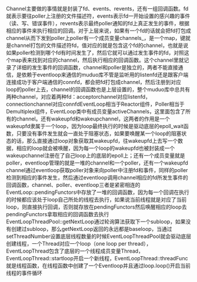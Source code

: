 ​	Channel主要做的事情就是封装了fd、events、revents，还有一组回调函数。fd就表示要往poller上注册的文件描述符，events表示fd一开始设置的感兴趣的事件（读、写、错误事件），revents表示最终poller通知的fd上真正发生的事件，根据相应的事件来执行相应的回调。对于上层来说，如果有一个fd的话就会把fd打包成channel从而下发到poller上
​	poller有一个成员变量channels_，是一个map，键就是channel打包的文件描述符fd，值对应的就是包含这个fd的channel，也就是说如果poller检测到哪个fd有时间发生了，然后它就可以通过发生事件的fd，对照这个map表来找到对应的channel，然后执行相应的回调函数。这个channel里就记录了详细的发生事件的回调函数，channel和poller是独立的，两者不能直接通信，是依赖于eventloop来通信的
​	muduo库不管是监听用的listenfd还是跟客户端连接成功于客户端通信的connfd，都会把fd打包成channel，然后注册到对应loop的poller上去，channel的回调函数也是上层设置的，整个muduo库中总共有两种channel，对应着两种fd：acceptorchannel对应listenfd，connectionchannel对应connfd
​	EventLoop相当于Reactor组件，Poller相当于Demultiplex组件，EventLoop类中有成员变量activeChannels，这里面包含了所有的channel。还有wakeupfd和wakeupchannel，这两者的作用是一个wakeupfd隶属于一个loop，因为loop最终执行的时候是驱动底层的epoll_wait函数，只要没有事件发生就会一直处于阻塞状态，如果要唤醒某一个loop的阻塞状态的话，那么直接通过loop对象获取其wakeupfd，往wakeupfd上去写一个数据，相应的loop就会被唤醒，因为每一个loop的wakeupfd也被封装成一个wakeupchannel注册在了自己loop上的底层的epoll上；还有一个成员变量就是poller，eventloop管理的就是一堆的channel和一个poller，还有一个wakeupfd
​	channel通过eventloop获取poller对象来向poller中注册fd和事件，同样的poller检测到相应的事件发生，然后通过eventloop调用channel相应的fd所发生事件的回调函数，channel、poller、eventloop三者是紧密相连的
​	EventLoop::pendingFunctors中存放了一堆的回调函数，因为每一个回调在执行的时候都应该处于loop自己所处的线程去执行，如果说当前线程就是对应了当前loop，则直接执行回调，否则就存放在pendingFunctors然后唤醒相应的loop去pendingFunctors拿取相应的回调函数去执行
​	EventLoopThreadPool::getNextLoop通过轮询算法获取下一个subloop，如果没有创建过subloop，那么getNextLoop返回的永远都是baseloop，当通过setThreadNumber设置底层线程数量的时候EventLoopThreadPool就会驱动底层创建线程，一个Thread对应一个loop（one loop per thread），EventLoopThread包含了底层的一个线程成员变量Thread，EventLoopThread::startloop开启一个新线程，EventLoopThread::threadFunc就是线程函数，在线程函数中创建了一个Eventloop并且通过loop.loop()开启当前线程的事件循环
​	









